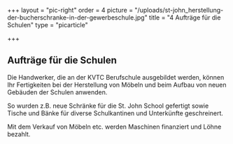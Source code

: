 +++
layout = "pic-right"
order = 4
picture = "/uploads/st-john_herstellung-der-bucherschranke-in-der-gewerbeschule.jpg"
title = "4 Aufträge für die Schulen"
type = "picarticle"

+++
## Aufträge für die Schulen

Die Handwerker, die an der KVTC Berufschule ausgebildet werden, können Ihr Fertigkeiten bei der Herstellung von Möbeln und beim Aufbau von neuen Gebäuden der Schulen anwenden.

So wurden z.B. neue Schränke für die St. John School gefertigt sowie Tische und Bänke für diverse Schulkantinen und Unterkünfte geschreinert.

Mit dem Verkauf von Möbeln etc. werden Maschinen finanziert und Löhne bezahlt.